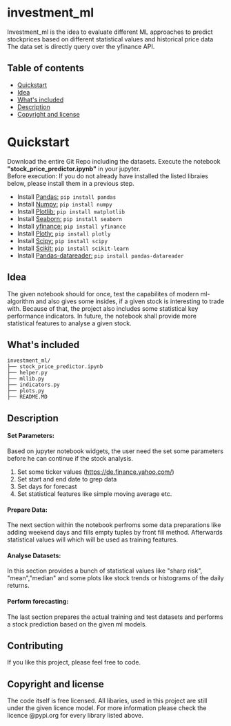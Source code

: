 # investment_ml
Investment_ml is the idea to evaluate different ML approaches to predict stockprices based on different statistical values and historical price data
The data set is directly query over the yfinance API.


## Table of contents

- [Quickstart](#quick-start)
- [Idea](#idea)
- [What's included](#whats-included)
- [Description](#description)
- [Copyright and license](#copyright-and-license)



# Quickstart
Download the entire Git Repo including the datasets. Execute the notebook <b>"stock_price_predictor.ipynb"</b> in your jupyter.<br/>
Before execution: If you do not already have installed the listed libraies below, please install them in a previous step.

- Install <a href="https://pypi.org/project/pandas/">Pandas:</a> `pip install pandas`
- Install <a href="https://pypi.org/project/numpy/">Numpy:</a> `pip install numpy`
- Install <a href="https://pypi.org/project/matplotlib"/>Plotlib:</a> `pip install matplotlib` 
- Install <a href="https://pypi.org/project/seaborn">Seaborn:</a> `pip install seaborn`
- Install <a href="https://pypi.org/project/yfinance/">yfinance:</a> `pip install yfinance`
- Install <a href="https://pypi.org/project/plotly/">Plotly:</a> `pip install plotly`
- Install <a href="https://pypi.org/project/scipy/">Scipy:</a> `pip install scipy`
- Install <a href="https://pypi.org/project/scikit-learn/">Scikit:</a> `pip install scikit-learn`
- Install <a href="https://pypi.org/project/pandas-datareader/">Pandas-datareader:</a> `pip install pandas-datareader`


## Idea
The given notebook should for once, test the capabilites of modern ml-algorithm and also gives some insides, if a given stock 
is interesting to trade with. Because of that, the project also includes some statistical key performance indicators.
In future, the notebook shall provide more statistical features to analyse a given stock.

## What's included
```text
investment_ml/
├── stock_price_predictor.ipynb
├── helper.py
├── mllib.py
├── indicators.py
├── plots.py
├── README.MD
```

## Description

#### Set Parameters:
Based on jupyter notebook widgets, the user need the set some parameters before he can continue if the stock analysis.
1. Set some ticker values (https://de.finance.yahoo.com/)
2. Set start and end date to grep data
3. Set days for forecast
4. Set statistical features like simple moving average etc.

#### Prepare Data:
The next section within the notebook perfroms some data preparations like adding weekend days and fills empty tuples by front fill method.
Afterwards statistical values will which will be used as training features.

#### Analyse Datasets:
In this section provides a bunch of statistical values like "sharp risk", "mean","median" and some plots like stock trends or histograms of the daily returns.

#### Perform forecasting:
The last section prepares the actual training and test datasets and performs a stock prediction based on the given ml models.

## Contributing
If you like this project, please feel free to code. 

## Copyright and license
The code itself is free licensed. All libaries, used in this project are still under the given licence model.
For more information please check the licence @pypi.org for every library listed above.


